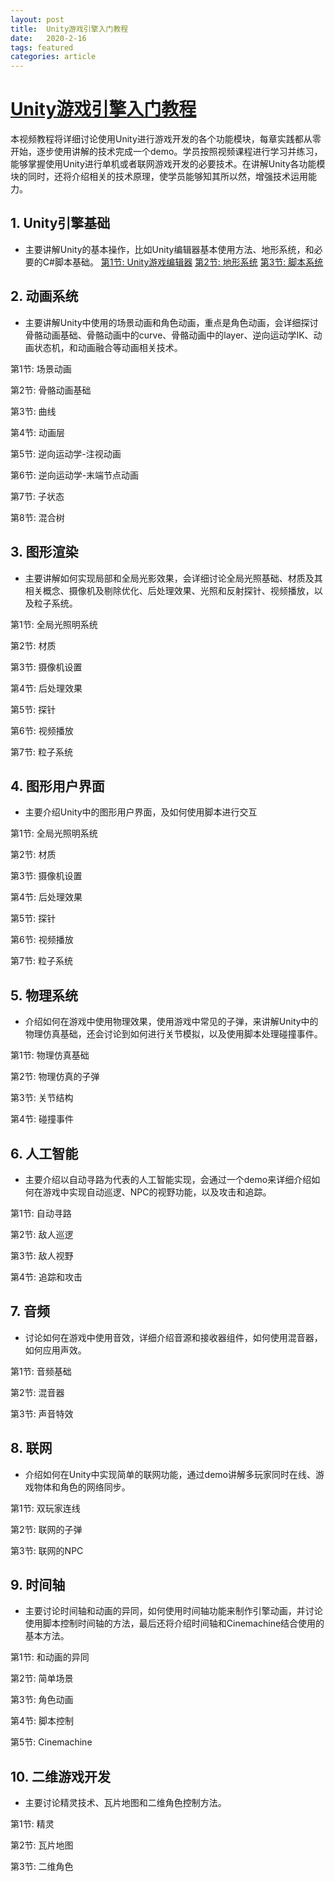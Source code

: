 ```yaml
---
layout: post
title:  Unity游戏引擎入门教程
date:   2020-2-16
tags: featured
categories: article 
---
```


# [Unity游戏引擎入门教程](https://www.bilibili.com/video/av89172254/)
本视频教程将详细讨论使用Unity进行游戏开发的各个功能模块，每章实践都从零开始，逐步使用讲解的技术完成一个demo。学员按照视频课程进行学习并练习，能够掌握使用Unity进行单机或者联网游戏开发的必要技术。在讲解Unity各功能模块的同时，还将介绍相关的技术原理，使学员能够知其所以然，增强技术运用能力。
## 1.    Unity引擎基础
- 主要讲解Unity的基本操作，比如Unity编辑器基本使用方法、地形系统，和必要的C#脚本基础。
[第1节: Unity游戏编辑器](https://www.bilibili.com/video/av89361283/)
[第2节: 地形系统](https://www.bilibili.com/video/av89404060/)
[第3节: 脚本系统](https://www.bilibili.com/video/av89406920/)
## 2.   动画系统
- 主要讲解Unity中使用的场景动画和角色动画，重点是角色动画，会详细探讨骨骼动画基础、骨骼动画中的curve、骨骼动画中的layer、逆向运动学IK、动画状态机，和动画融合等动画相关技术。

第1节: 场景动画

第2节: 骨骼动画基础

第3节: 曲线

第4节: 动画层

第5节: 逆向运动学-注视动画

第6节: 逆向运动学-末端节点动画

第7节: 子状态

第8节: 混合树

## 3.    图形渲染
- 主要讲解如何实现局部和全局光影效果，会详细讨论全局光照基础、材质及其相关概念、摄像机及剔除优化、后处理效果、光照和反射探针、视频播放，以及粒子系统。

第1节: 全局光照明系统

第2节: 材质

第3节: 摄像机设置

第4节: 后处理效果

第5节: 探针

第6节: 视频播放

第7节: 粒子系统

## 4.    图形用户界面
- 主要介绍Unity中的图形用户界面，及如何使用脚本进行交互

第1节: 全局光照明系统

第2节: 材质

第3节: 摄像机设置

第4节: 后处理效果

第5节: 探针

第6节: 视频播放

第7节: 粒子系统

## 5.    物理系统
- 介绍如何在游戏中使用物理效果，使用游戏中常见的子弹，来讲解Unity中的物理仿真基础，还会讨论到如何进行关节模拟，以及使用脚本处理碰撞事件。

第1节: 物理仿真基础

第2节: 物理仿真的子弹

第3节: 关节结构

第4节: 碰撞事件

## 6.    人工智能
- 主要介绍以自动寻路为代表的人工智能实现，会通过一个demo来详细介绍如何在游戏中实现自动巡逻、NPC的视野功能，以及攻击和追踪。

第1节: 自动寻路

第2节: 敌人巡逻

第3节: 敌人视野

第4节: 追踪和攻击

## 7.    音频
- 讨论如何在游戏中使用音效，详细介绍音源和接收器组件，如何使用混音器，如何应用声效。

第1节: 音频基础

第2节: 混音器

第3节: 声音特效

## 8.    联网
- 介绍如何在Unity中实现简单的联网功能，通过demo讲解多玩家同时在线、游戏物体和角色的网络同步。

第1节: 双玩家连线

第2节: 联网的子弹

第3节: 联网的NPC

## 9.    时间轴
- 主要讨论时间轴和动画的异同，如何使用时间轴功能来制作引擎动画，并讨论使用脚本控制时间轴的方法，最后还将介绍时间轴和Cinemachine结合使用的基本方法。

第1节: 和动画的异同

第2节: 简单场景

第3节: 角色动画

第4节: 脚本控制

第5节: Cinemachine

## 10. 二维游戏开发
- 主要讨论精灵技术、瓦片地图和二维角色控制方法。

第1节: 精灵

第2节: 瓦片地图

第3节: 二维角色

<script>
  (function(i,s,o,g,r,a,m){i['GoogleAnalyticsObject']=r;i[r]=i[r]||function(){
  (i[r].q=i[r].q||[]).push(arguments)},i[r].l=1*new Date();a=s.createElement(o),
  m=s.getElementsByTagName(o)[0];a.async=1;a.src=g;m.parentNode.insertBefore(a,m)
  })(window,document,'script','https://www.google-analytics.com/analytics.js','ga');

  ga('create', 'UA-85986843-1', 'auto');
  ga('send', 'pageview');

</script>